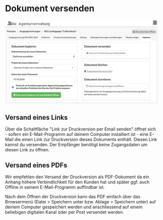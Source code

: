 # Dokument versenden

![](../../.gitbook/assets/bildschirmfoto-2020-03-07-um-15.46.30%20%281%29.png)

## Versand eines Links

Über die Schaltfläche "Link zur Druckversion per Email senden" öffnet sich - sofern ein E-Mail-Programm auf deinem Computer installiert ist - eine E-Mail die einen Link zur Druckversion dieses Dokuments enthält. Diesen Link kannst du versenden. Der Empfänger benötigt keine Zugangsdaten um diesen Link zu öffnen. 

## Versand eines PDFs

Wir empfehlen den Versand der Druckversion als PDF-Dokument da ein Anhang höhere Verbindlichkeit für den Kunden hat und später ggf. auch Offline in seinem E-Mail-Programm auffindbar ist.

Nach dem Öffnen der Druckversion kann das PDF einfach über das Browsermenü \(Datei &gt; Speichern unter bzw. Ablage &gt; Speichern unter\) auf deinem Computer gespeichert werden und anschliessend auf einem beliebigen digitalen Kanal oder per Post versendet werden.

